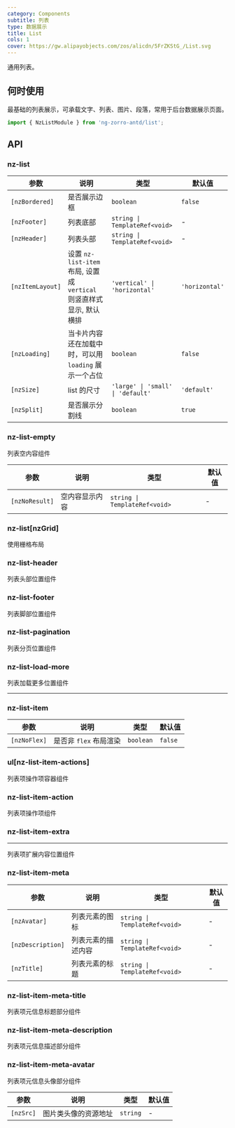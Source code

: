 ```yaml
---
category: Components
subtitle: 列表
type: 数据展示
title: List
cols: 1
cover: https://gw.alipayobjects.com/zos/alicdn/5FrZKStG_/List.svg
---
```


通用列表。

## 何时使用

最基础的列表展示，可承载文字、列表、图片、段落，常用于后台数据展示页面。

```ts
import { NzListModule } from 'ng-zorro-antd/list';
```

## API

### nz-list

| 参数 | 说明 | 类型 | 默认值 |
| --- | --- | --- | --- |
| `[nzBordered]` | 是否展示边框 | `boolean` | `false` |
| `[nzFooter]` | 列表底部 | `string \| TemplateRef<void>` | - |
| `[nzHeader]` | 列表头部 | `string \| TemplateRef<void>` | - |
| `[nzItemLayout]` | 设置 `nz-list-item` 布局, 设置成 `vertical` 则竖直样式显示, 默认横排 | `'vertical' \| 'horizontal'` | `'horizontal'` |
| `[nzLoading]` | 当卡片内容还在加载中时，可以用 `loading` 展示一个占位 | `boolean` | `false` |
| `[nzSize]` | list 的尺寸 | `'large' \| 'small' \| 'default'` | `'default'` |
| `[nzSplit]` | 是否展示分割线 | `boolean` | `true` |

### nz-list-empty

列表空内容组件

| 参数 | 说明 | 类型 | 默认值 |
| --- | --- | --- | --- |
| `[nzNoResult]` | 空内容显示内容 | `string \| TemplateRef<void>` | - |

### nz-list[nzGrid]

使用栅格布局

### nz-list-header

列表头部位置组件

### nz-list-footer

列表脚部位置组件

### nz-list-pagination

列表分页位置组件

### nz-list-load-more

列表加载更多位置组件

---

### nz-list-item

| 参数 | 说明 | 类型 | 默认值 |
| --- | --- | --- | --- |
| `[nzNoFlex]` | 是否非 `flex` 布局渲染 | `boolean` | `false` |

### ul[nz-list-item-actions]

列表项操作项容器组件

### nz-list-item-action

列表项操作项组件

### nz-list-item-extra

---

列表项扩展内容位置组件

### nz-list-item-meta

| 参数 | 说明 | 类型 | 默认值 |
| --- | --- | --- | --- |
| `[nzAvatar]` | 列表元素的图标 | `string \| TemplateRef<void>` | - |
| `[nzDescription]` | 列表元素的描述内容 | `string \| TemplateRef<void>` | - |
| `[nzTitle]` | 列表元素的标题 | `string \| TemplateRef<void>` | - |

### nz-list-item-meta-title

列表项元信息标题部分组件

### nz-list-item-meta-description

列表项元信息描述部分组件

### nz-list-item-meta-avatar

列表项元信息头像部分组件

| 参数 | 说明 | 类型 | 默认值 |
| --- | --- | --- | --- |
| `[nzSrc]` | 图片类头像的资源地址 | `string` | - |
